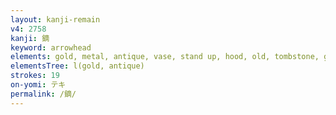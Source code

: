 ```yaml
---
layout: kanji-remain
v4: 2758
kanji: 鏑
keyword: arrowhead
elements: gold, metal, antique, vase, stand up, hood, old, tombstone, gravestone, church, ten, needle, mouth
elementsTree: l(gold, antique)
strokes: 19
on-yomi: テキ
permalink: /鏑/
---
```







